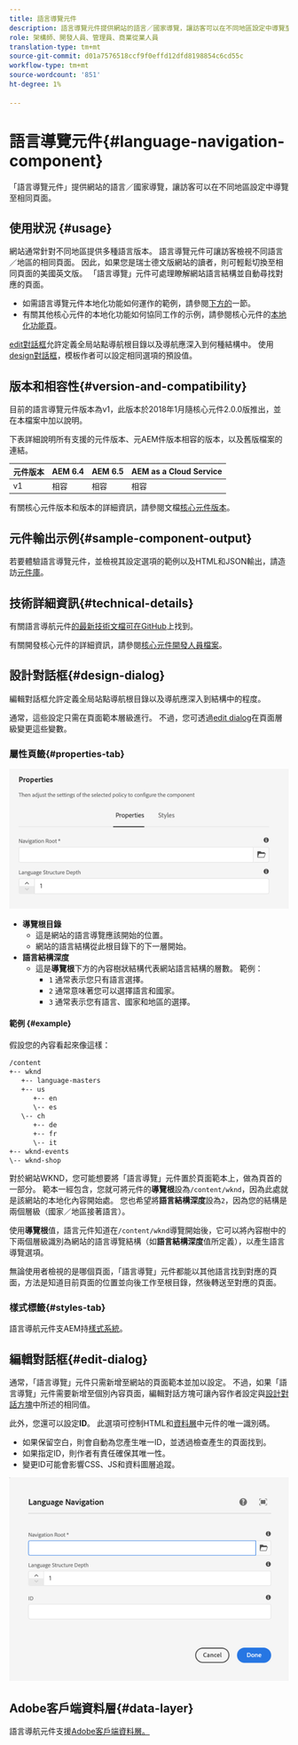 ```yaml
---
title: 語言導覽元件
description: 語言導覽元件提供網站的語言／國家導覽，讓訪客可以在不同地區設定中導覽至相同頁面。
role: 架構師、開發人員、管理員、商業從業人員
translation-type: tm+mt
source-git-commit: d01a7576518ccf9f0effd12dfd8198854c6cd55c
workflow-type: tm+mt
source-wordcount: '851'
ht-degree: 1%

---
```



# 語言導覽元件{#language-navigation-component}

「語言導覽元件」提供網站的語言／國家導覽，讓訪客可以在不同地區設定中導覽至相同頁面。

## 使用狀況 {#usage}

網站通常針對不同地區提供多種語言版本。 語言導覽元件可讓訪客檢視不同語言／地區的相同頁面。 因此，如果您是瑞士德文版網站的讀者，則可輕鬆切換至相同頁面的美國英文版。 「語言導覽」元件可處理瞭解網站語言結構並自動尋找對應的頁面。

* 如需語言導覽元件本地化功能如何運作的範例，請參閱[下方的](#example)一節。
* 有關其他核心元件的本地化功能如何協同工作的示例，請參閱核心元件的[本地化功能頁](/help/get-started/localization.md)。

[edit對話框](#edit-dialog)允許定義全局站點導航根目錄以及導航應深入到何種結構中。 使用[design對話框](#design-dialog)，模板作者可以設定相同選項的預設值。

## 版本和相容性{#version-and-compatibility}

目前的語言導覽元件版本為v1，此版本於2018年1月隨核心元件2.0.0版推出，並在本檔案中加以說明。

下表詳細說明所有支援的元件版本、元AEM件版本相容的版本，以及舊版檔案的連結。

| 元件版本 | AEM 6.4 | AEM 6.5 | AEM as a Cloud Service  |
|--- |--- |--- |---|
| v1 | 相容 | 相容 | 相容 |

有關核心元件版本和版本的詳細資訊，請參閱文檔[核心元件版本](/help/versions.md)。

## 元件輸出示例{#sample-component-output}

若要體驗語言導覽元件，並檢視其設定選項的範例以及HTML和JSON輸出，請造訪[元件庫](https://adobe.com/go/aem_cmp_library_langnav)。

## 技術詳細資訊{#technical-details}

有關語言導航元件[的最新技術文檔可在GitHub](https://adobe.com/go/aem_cmp_tech_langnav_v1)上找到。

有關開發核心元件的詳細資訊，請參閱[核心元件開發人員檔案](/help/developing/overview.md)。

## 設計對話框{#design-dialog}

編輯對話框允許定義全局站點導航根目錄以及導航應深入到結構中的程度。

通常，這些設定只需在頁面範本層級進行。 不過，您可透過[edit dialog](#edit-dialog)在頁面層級變更這些變數。

### 屬性頁籤{#properties-tab}

![語言導覽元件的設計對話方塊](/help/assets/language-navigation-design.png)

* **導覽根目錄**
   * 這是網站的語言導覽應該開始的位置。
   * 網站的語言結構從此根目錄下的下一層開始。
* **語言結構深度**
   * 這是&#x200B;**導覽根**&#x200B;下方的內容樹狀結構代表網站語言結構的層數。 範例：
      * `1` 通常表示您只有語言選擇。
      * `2` 通常意味著您可以選擇語言和國家。
      * `3` 通常表示您有語言、國家和地區的選擇。

#### 範例 {#example}

假設您的內容看起來像這樣：

```
/content
+-- wknd
   +-- language-masters
   +-- us
      +-- en
      \-- es
   \-- ch
      +-- de
      +-- fr
      \-- it
+-- wknd-events
\-- wknd-shop
```

對於網站WKND，您可能想要將「語言導覽」元件置於頁面範本上，做為頁首的一部分。 範本一經包含，您就可將元件的&#x200B;**導覽根**&#x200B;設為`/content/wknd`，因為此處就是該網站的本地化內容開始處。 您也希望將&#x200B;**語言結構深度**&#x200B;設為`2`，因為您的結構是兩個層級（國家／地區接著語言）。

使用&#x200B;**導覽根**&#x200B;值，語言元件知道在`/content/wknd`導覽開始後，它可以將內容樹中的下兩個層級識別為網站的語言導覽結構（如&#x200B;**語言結構深度**&#x200B;值所定義），以產生語言導覽選項。

無論使用者檢視的是哪個頁面，「語言導覽」元件都能以其他語言找到對應的頁面，方法是知道目前頁面的位置並向後工作至根目錄，然後轉送至對應的頁面。

### 樣式標籤{#styles-tab}

語言導航元件支AEM持[樣式系統](/help/get-started/authoring.md#component-styling)。

## 編輯對話框{#edit-dialog}

通常，「語言導覽」元件只需新增至網站的頁面範本並加以設定。 不過，如果「語言導覽」元件需要新增至個別內容頁面，編輯對話方塊可讓內容作者設定與[設計對話方塊](#design-dialog)中所述的相同值。

此外，您還可以設定&#x200B;**ID**。 此選項可控制HTML和[資料層](/help/developing/data-layer/overview.md)中元件的唯一識別碼。

* 如果保留空白，則會自動為您產生唯一ID，並透過檢查產生的頁面找到。
* 如果指定ID，則作者有責任確保其唯一性。
* 變更ID可能會影響CSS、JS和資料圖層追蹤。

![語言導覽元件的編輯對話方塊](/help/assets/language-navigation-edit.png)

## Adobe客戶端資料層{#data-layer}

語言導航元件支援[Adobe客戶端資料層。](/help/developing/data-layer/overview.md)
